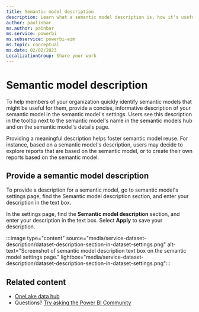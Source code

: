 ```yaml
---
title: Semantic model description
description: Learn what a semantic model description is, how it's useful, and how to provide it. Users see semantic model descriptions in the semantic model details page, information tooltips, and other places throughout the Power BI user interface.
author: paulinbar
ms.author: painbar
ms.service: powerbi
ms.subservice: powerbi-eim
ms.topic: conceptual
ms.date: 02/02/2023
LocalizationGroup: Share your work
---
```

# Semantic model description

To help members of your organization quickly identify semantic models that might be useful for them, provide a concise, informative description of your semantic model in the semantic model's settings. Users see this description in the tooltip next to the semantic model's name in the semantic models hub and on the semantic model's details page.

Providing a meaningful description helps foster semantic model reuse. For instance, based on a semantic model's description, users may decide to explore reports that are based on the semantic model, or to create their own reports based on the semantic model.

## Provide a semantic model description

To provide a description for a semantic model, go to semantic model's settings page, find the Semantic model description section, and enter your description in the text box.

In the settings page, find the **Semantic model description** section, and enter your description in the text box. Select **Apply** to save your description.

:::image type="content" source="media/service-dataset-description/dataset-description-section-in-dataset-settings.png" alt-text="Screenshot of semantic model description text box on the semantic model settings page." lightbox="media/service-dataset-description/dataset-description-section-in-dataset-settings.png":::

## Related content

* [OneLake data hub](service-data-hub.md)
* Questions? [Try asking the Power BI Community](https://community.powerbi.com/)

